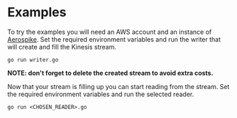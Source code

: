 # Examples

To try the examples you will need an AWS account and an instance of [Aerospike](http://www.aerospike.com/docs/operations/install). 
Set the required environment variables and run the writer that will create and fill the Kinesis stream.
```
go run writer.go
```

**NOTE: don't forget to delete the created stream to avoid extra costs.**

Now that your stream is filling up you can start reading from the stream. 
Set the required environment variables and run the selected reader.
```
go run <CHOSEN_READER>.go
```